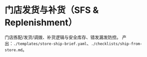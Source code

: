 # 门店发货与补货（SFS & Replenishment）

门店拣配/发货/调拨、补货逻辑与安全库存、错发漏发防控。
产出：`./templates/store-ship-brief.yaml`、`./checklists/ship-from-store.md`。
